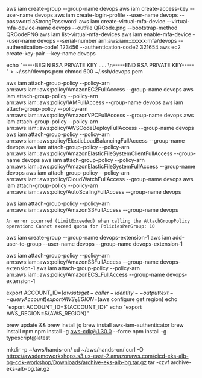 aws iam create-group --group-name devops
aws iam create-access-key --user-name devops
aws iam create-login-profile --user-name devops --password aStrongPassword!
aws iam create-virtual-mfa-device --virtual-mfa-device-name devops --outfile QRCode.png --bootstrap-method QRCodePNG
aws iam list-virtual-mfa-devices
aws iam enable-mfa-device --user-name devops --serial-number arn:aws:iam::xxxxx:mfa/devops --authentication-code1 123456 --authentication-code2 321654
aws ec2 create-key-pair --key-name devops

echo "-----BEGIN RSA PRIVATE KEY ..... \n-----END RSA PRIVATE KEY-----" > ~/.ssh/devops.pem
chmod 600 ~/.ssh/devops.pem

aws iam attach-group-policy --policy-arn arn:aws:iam::aws:policy/AmazonEC2FullAccess --group-name devops
aws iam attach-group-policy --policy-arn arn:aws:iam::aws:policy/IAMFullAccess --group-name devops
aws iam attach-group-policy --policy-arn arn:aws:iam::aws:policy/AmazonVPCFullAccess --group-name devops
aws iam attach-group-policy --policy-arn arn:aws:iam::aws:policy/AWSCodeDeployFullAccess --group-name devops
aws iam attach-group-policy --policy-arn arn:aws:iam::aws:policy/ElasticLoadBalancingFullAccess --group-name devops
aws iam attach-group-policy --policy-arn arn:aws:iam::aws:policy/AmazonElasticFileSystemClientFullAccess --group-name devops
aws iam attach-group-policy --policy-arn arn:aws:iam::aws:policy/AmazonElasticFileSystemFullAccess --group-name devops
aws iam attach-group-policy --policy-arn arn:aws:iam::aws:policy/CloudWatchFullAccess --group-name devops
aws iam attach-group-policy --policy-arn arn:aws:iam::aws:policy/AutoScalingFullAccess --group-name devops

aws iam attach-group-policy --policy-arn arn:aws:iam::aws:policy/AmazonS3FullAccess --group-name devops

```
An error occurred (LimitExceeded) when calling the AttachGroupPolicy operation: Cannot exceed quota for PoliciesPerGroup: 10

```

aws iam create-group --group-name devops-extension-1
aws iam add-user-to-group --user-name devops --group-name devops-extension-1

aws iam attach-group-policy --policy-arn arn:aws:iam::aws:policy/AmazonS3FullAccess --group-name devops-extension-1
aws iam attach-group-policy --policy-arn arn:aws:iam::aws:policy/AmazonECS_FullAccess --group-name devops-extension-1

export ACCOUNT_ID=$(aws sts get-caller-identity --output text --query Account)
export AWS_REGION=$(aws configure get region)
echo "export ACCOUNT_ID=${ACCOUNT_ID}"
echo "export AWS_REGION=${AWS_REGION}"

brew update && brew install jq
brew install aws-iam-authenticator
brew install npm
npm install -g aws-cdk@1.30.0 --force
npm install -g typescript@latest

mkdir -p ~/aws/hands-on/
cd ~/aws/hands-on/
curl -O https://awsdemoworkshops.s3.us-east-2.amazonaws.com/cicd-eks-alb-bg-cdk-workshop/Downloads/archive-eks-alb-bg.tar.gz
tar -xzvf archive-eks-alb-bg.tar.gz



